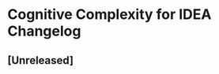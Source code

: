 <!-- Keep a Changelog guide -> https://keepachangelog.com -->

# Cognitive Complexity for IDEA Changelog

## [Unreleased]
